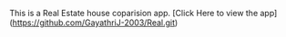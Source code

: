 This is a Real Estate house coparision app.
[Click Here to view the app] (https://github.com/GayathriJ-2003/Real.git)


